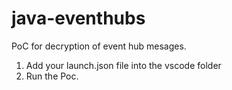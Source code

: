 # java-eventhubs
PoC for decryption of event hub mesages.

1. Add your launch.json file into the vscode folder
2. Run the Poc.
